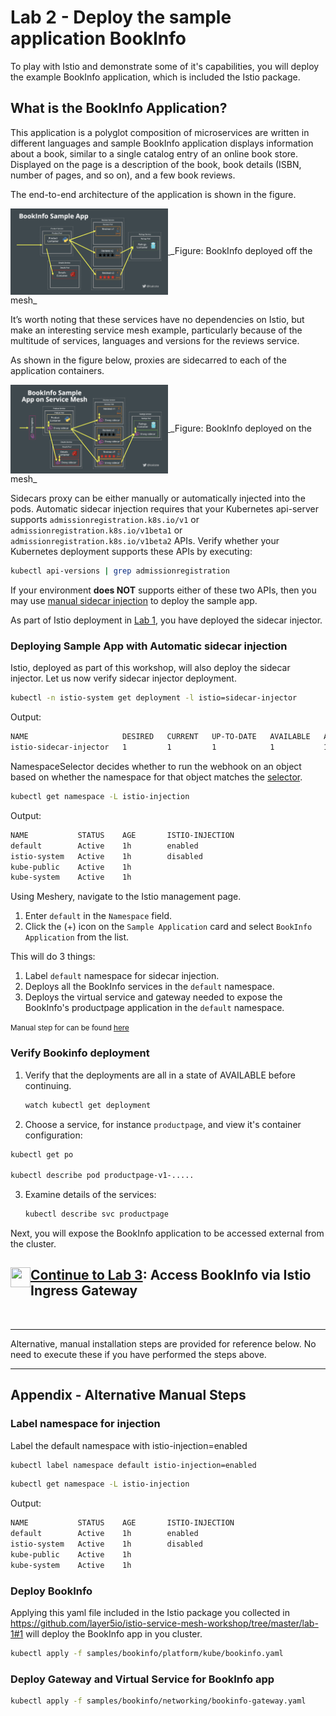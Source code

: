 # Lab 2 - Deploy the sample application BookInfo

To play with Istio and demonstrate some of it's capabilities, you will deploy the example BookInfo application, which is included the Istio package.

## What is the BookInfo Application?

This application is a polyglot composition of microservices are written in different languages and sample BookInfo application displays information about a book, similar to a single catalog entry of an online book store. Displayed on the page is a description of the book, book details (ISBN, number of pages, and so on), and a few book reviews.

The end-to-end architecture of the application is shown in the figure.

<a href="img/bookinfo-off-mesh.png">
<img src="img/bookinfo-off-mesh.png" width="50%" align="center" />
</a>
_Figure: BookInfo deployed off the mesh_

It’s worth noting that these services have no dependencies on Istio, but make an interesting service mesh example, particularly because of the multitude of services, languages and versions for the reviews service.

As shown in the figure below, proxies are sidecarred to each of the application containers.

<a href="img/bookinfo-on-mesh.png">
<img src="img/bookinfo-on-mesh.png" width="50%" align="center" />
</a>
_Figure: BookInfo deployed on the mesh_

Sidecars proxy can be either manually or automatically injected into the pods. Automatic sidecar injection requires that your Kubernetes api-server supports `admissionregistration.k8s.io/v1` or `admissionregistration.k8s.io/v1beta1` or `admissionregistration.k8s.io/v1beta2` APIs. Verify whether your Kubernetes deployment supports these APIs by executing:

```sh
kubectl api-versions | grep admissionregistration
```

If your environment **does NOT** supports either of these two APIs, then you may use [manual sidecar injection](./appendix-manual-injection.md) to deploy the sample app.

As part of Istio deployment in [Lab 1](../lab-1/README.md), you have deployed the sidecar injector.

### <a name="auto"></a> Deploying Sample App with Automatic sidecar injection

Istio, deployed as part of this workshop, will also deploy the sidecar injector. Let us now verify sidecar injector deployment.

```sh
kubectl -n istio-system get deployment -l istio=sidecar-injector
```

Output:

```sh
NAME                     DESIRED   CURRENT   UP-TO-DATE   AVAILABLE   AGE
istio-sidecar-injector   1         1         1            1           1d
```

NamespaceSelector decides whether to run the webhook on an object based on whether the namespace for that object matches the [selector](https://kubernetes.io/docs/concepts/overview/working-with-objects/labels/#label-selectors).

```sh
kubectl get namespace -L istio-injection
```

Output:

```sh
NAME           STATUS    AGE       ISTIO-INJECTION
default        Active    1h        enabled
istio-system   Active    1h        disabled
kube-public    Active    1h
kube-system    Active    1h
```

Using Meshery, navigate to the Istio management page.

1. Enter `default` in the `Namespace` field.
1. Click the (+) icon on the `Sample Application` card and select `BookInfo Application` from the list.

This will do 3 things:

1. Label `default` namespace for sidecar injection.
1. Deploys all the BookInfo services in the `default` namespace.
1. Deploys the virtual service and gateway needed to expose the BookInfo's productpage application in the `default` namespace.

<small>Manual step for can be found [here](#appendix)</small>

### <a name="verify"></a> Verify Bookinfo deployment

1. Verify that the deployments are all in a state of AVAILABLE before continuing.

   ```sh
   watch kubectl get deployment
   ```

2. Choose a service, for instance `productpage`, and view it's container configuration:

```sh
kubectl get po

kubectl describe pod productpage-v1-.....
```

3. Examine details of the services:

   ```sh
   kubectl describe svc productpage
   ```

Next, you will expose the BookInfo application to be accessed external from the cluster.

<h2>
  <a href="../lab-3/README.md">
  <img src="../img/go.svg" width="32" height="32" align="left" />
  Continue to Lab 3</a>: Access BookInfo via Istio Ingress Gateway
</h2>

<br />
<hr />

Alternative, manual installation steps are provided for reference below. No need to execute these if you have performed the steps above.

<hr />

## <a name="appendix"></a> Appendix - Alternative Manual Steps

### Label namespace for injection

Label the default namespace with istio-injection=enabled

```sh
kubectl label namespace default istio-injection=enabled
```

```sh
kubectl get namespace -L istio-injection
```

Output:

```sh
NAME           STATUS    AGE       ISTIO-INJECTION
default        Active    1h        enabled
istio-system   Active    1h        disabled
kube-public    Active    1h
kube-system    Active    1h
```

### Deploy BookInfo

Applying this yaml file included in the Istio package you collected in https://github.com/layer5io/istio-service-mesh-workshop/tree/master/lab-1#1 will deploy the BookInfo app in you cluster.

```sh
kubectl apply -f samples/bookinfo/platform/kube/bookinfo.yaml
```

### Deploy Gateway and Virtual Service for BookInfo app

```sh
kubectl apply -f samples/bookinfo/networking/bookinfo-gateway.yaml
```
